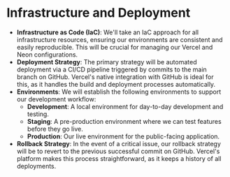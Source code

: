 # Infrastructure and Deployment

  * **Infrastructure as Code (IaC)**: We'll take an IaC approach for all infrastructure resources, ensuring our environments are consistent and easily reproducible. This will be crucial for managing our Vercel and Neon configurations.
  * **Deployment Strategy**: The primary strategy will be automated deployment via a CI/CD pipeline triggered by commits to the main branch on GitHub. Vercel's native integration with GitHub is ideal for this, as it handles the build and deployment processes automatically.
  * **Environments**: We will establish the following environments to support our development workflow:
      * **Development**: A local environment for day-to-day development and testing.
      * **Staging**: A pre-production environment where we can test features before they go live.
      * **Production**: Our live environment for the public-facing application.
  * **Rollback Strategy**: In the event of a critical issue, our rollback strategy will be to revert to the previous successful commit on GitHub. Vercel's platform makes this process straightforward, as it keeps a history of all deployments.